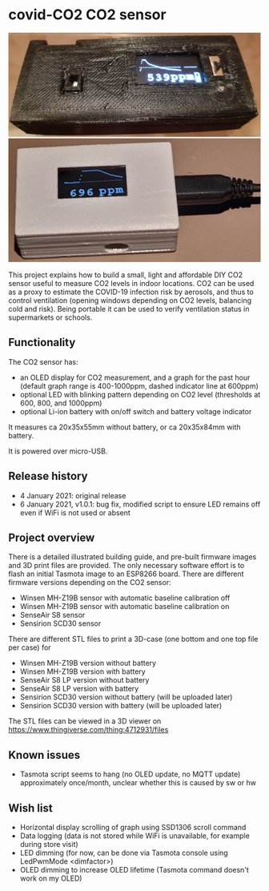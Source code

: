 # covid-CO2 CO2 sensor
![Sensor image with battery](Pictures/sensor1.jpg)
![Sensor image without battery](Pictures/sensor2.jpg)

This project explains how to build a small, light and affordable DIY CO2 sensor useful to measure CO2 levels in indoor locations. CO2 can be used as a proxy to estimate the COVID-19 infection risk by aerosols, and thus to control ventilation (opening windows depending on CO2 levels, balancing cold and risk). Being portable it can be used to verify ventilation status in supermarkets or schools.

## Functionality 

The CO2 sensor has:
- an OLED display for CO2 measurement, and a graph for the past hour (default graph range is 400-1000ppm, dashed indicator line at 600ppm)
- optional LED with blinking pattern depending on CO2 level (thresholds at 600, 800, and 1000ppm)
- optional Li-ion battery with on/off switch and battery voltage indicator

It measures ca 20x35x55mm without battery, or ca 20x35x84mm with battery.

It is powered over micro-USB.

## Release history

- 4 January 2021: original release
- 6 January 2021, v1.0.1: bug fix, modified script to ensure LED remains off even if WiFi is not used or absent

## Project overview

There is a detailed illustrated building guide, and pre-built firmware images and 3D print files are provided. The only necessary software effort is to flash an initial Tasmota image to an ESP8266 board. There are different firmware versions depending on the CO2 sensor:
- Winsen MH-Z19B sensor with automatic baseline calibration off
- Winsen MH-Z19B sensor with automatic baseline calibration on
- SenseAir S8 sensor
- Sensirion SCD30 sensor

There are different STL files to print a 3D-case (one bottom and one top file per case) for
- Winsen MH-Z19B version without battery
- Winsen MH-Z19B version with battery
- SenseAir S8 LP version without battery
- SenseAir S8 LP version with battery
- Sensirion SCD30 version without battery (will be uploaded later)
- Sensirion SCD30 version with battery (will be uploaded later)

The STL files can be viewed in a 3D viewer on https://www.thingiverse.com/thing:4712931/files

## Known issues

- Tasmota script seems to hang (no OLED update, no MQTT update) approximately once/month, unclear whether this is caused by sw or hw

## Wish list

- Horizontal display scrolling of graph using SSD1306 scroll command
- Data logging (data is not stored while WiFi is unavailable, for example during store visit)
- LED dimming (for now, can be done via Tasmota console using LedPwmMode \<dimfactor\>)
- OLED dimming to increase OLED lifetime (Tasmota command doesn't work on my OLED)
